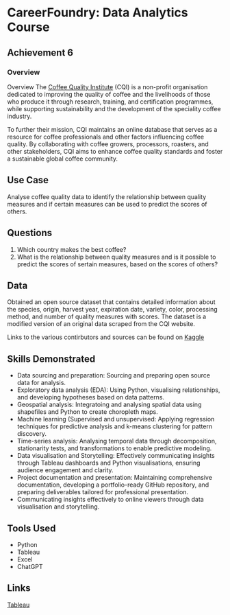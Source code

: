 # CareerFoundry: Data Analytics Course
## Achievement 6

### Overview
Overview
The [Coffee Quality Institute](https://www.coffeeinstitute.org) (CQI) is a non-profit organisation dedicated to improving the quality of coffee and the livelihoods of those who produce it through research, training, and certification programmes, while supporting sustainability and the development of the speciality coffee industry.

To further their mission, CQI maintains an online database that serves as a resource for coffee professionals and other factors influencing coffee quality. By collaborating with coffee growers, processors, roasters, and other stakeholders, CQI aims to enhance coffee quality standards and foster a sustainable global coffee community. 

## Use Case
Analyse coffee quality data to identify the relationship between quality measures and if certain measures can be used to predict the scores of others.

## Questions
1. Which country makes the best coffee?
2. What is the relationship between quality measures and is it possible to predict the scores of sertain measures, based on the scores of others?

## Data
Obtained an open source dataset that contains detailed information about the species, origin, harvest year, expiration date, variety, color, processing method, and number of quality measures with scores. The dataset is a modified version of an original data scraped from the CQI website.

Links to the various contirbutors and sources can be found on [Kaggle](https://www.kaggle.com/datasets/adampq/coffee-quality-with-locations-of-origin/data)

## Skills Demonstrated
- Data sourcing and preparation: Sourcing and preparing open source data for analysis.
- Exploratory data analysis (EDA): Using Python, visualising relationships, and developing hypotheses based on data patterns.
- Geospatial analysis: Integratoing and analysing spatial data using shapefiles and Python to create choropleth maps.
- Machine learning (Supervised and unsupervised: Applying regression techniques for predictive analysis and k-means clustering for pattern discovery.
- Time-series analysis: Analysing temporal data through decomposition, stationarity tests, and transformations to enable predictive modeling.
- Data visualisation and Storytelling: Effectively communicating insights through Tableau dashboards and Python visualisations, ensuring audience engagement and clarity.
- Project documentation and presentation: Maintaining comprehensive documentation, developing a portfolio-ready GitHub repository, and preparing deliverables tailored for professional presentation.
- Communicating insights effectively to online viewers through data visualisation and storytelling.

## Tools Used
- Python
- Tableau
- Excel
- ChatGPT

## Links
[Tableau](https://public.tableau.com/views/CoffeeQuality_17336702986480/CoffeeQuality?:language=en-GB&publish=yes&:sid=&:display_count=n&:origin=viz_share_link)

